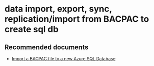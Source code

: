 <properties
	pageTitle="data import, export, sync, replication/import from BACPAC to create sql db"
	description="data import, export, sync, replication/import from BACPAC to create sql db"
	service="microsoft.sql"
	resource="servers"
	authors="emlisa"
	displayOrder=""
	selfHelpType="generic"
	supportTopicIds="32630430"
	productPesIds="13491"
	cloudEnvironments="public"
/>

# data import, export, sync, replication/import from BACPAC to create sql db
## **Recommended documents**
* [Import a BACPAC file to a new Azure SQL Database](https://docs.microsoft.com/azure/sql-database/sql-database-import)